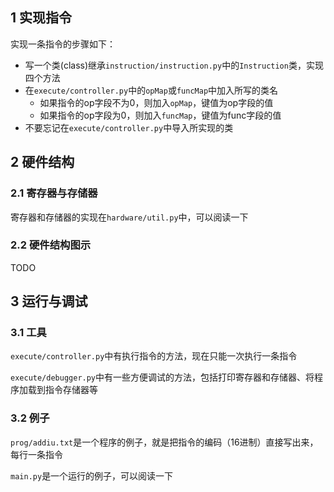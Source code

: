 ## 1 实现指令
实现一条指令的步骤如下：
- 写一个类(class)继承`instruction/instruction.py`中的`Instruction`类，实现四个方法
- 在`execute/controller.py`中的`opMap`或`funcMap`中加入所写的类名
    - 如果指令的op字段不为0，则加入`opMap`，键值为op字段的值
    - 如果指令的op字段为0，则加入`funcMap`，键值为func字段的值
- 不要忘记在`execute/controller.py`中导入所实现的类

## 2 硬件结构
### 2.1 寄存器与存储器
寄存器和存储器的实现在`hardware/util.py`中，可以阅读一下

### 2.2 硬件结构图示
TODO

## 3 运行与调试
### 3.1 工具
`execute/controller.py`中有执行指令的方法，现在只能一次执行一条指令

`execute/debugger.py`中有一些方便调试的方法，包括打印寄存器和存储器、将程序加载到指令存储器等

### 3.2 例子
`prog/addiu.txt`是一个程序的例子，就是把指令的编码（16进制）直接写出来，每行一条指令

`main.py`是一个运行的例子，可以阅读一下
